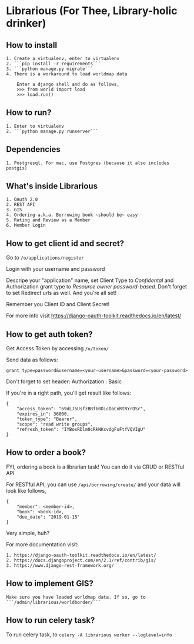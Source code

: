 # Librarious (For Thee, Library-holic drinker)

## How to install
    1. Create a virtualenv, enter to virtualenv
    2. ```pip install -r requirements```
    3. ```python manage.py migrate```
    4. There is a workaround to load worldmap data

        Enter a django shell and do as follows,
        >>> from world import load
        >>> load.run()

## How to run?
    1. Enter to virtualenv
    2. ```python manage.py runserver```

## Dependencies
    1. Postgresql. For mac, use Postgres (because it also includes postgis)


## What's inside Librarious
    1. OAuth 2.0
    2. REST API
    3. GIS
    4. Ordering a.k.a. Borrowing book ~should be~ easy
    5. Rating and Review as a Member
    6. Member Login

## How to get client id and secret?

Go to ```/o/applications/register```

Login with your username and password

Descripe your "application" name, set Client Type to *Confidental* and Authorization grant type to *Resource owner password-based*. Don't forget to set Redirect urls as well. And you're all set!

Remember you Client ID and Client Secret!

For more info visit https://django-oauth-toolkit.readthedocs.io/en/latest/


## How to get auth token?

Get Access Token by accessing ```/o/token/```

Send data as follows:

    grant_type=password&username=<your-username>&password=<your-password>

Don't forget to set header:
    Authorization : Basic <your-client-id> <your-client-secret>


If you're in a right path, you'll get result like follows:


    {
        "access_token": "69dLJ5UsfzBRfb0DicDaCnRtRYrDSr",
        "expires_in": 36000,
        "token_type": "Bearer",
        "scope": "read write groups",
        "refresh_token": "IYBosRDlm0cRkNKcvdgFuFtfVQVIgU"
    }


## How to order a book?

FYI, ordering a book is a librarian task! You can do it via CRUD or RESTful API

For RESTful API, you can use ```/api/borrowing/create/``` and your data will look like follows,

    {
        "member": <member-id>,
        "book": <book-id>,
        "due_date": "2019-01-15"
    }

Very simple, huh?


For more documentation visit:

    1. https://django-oauth-toolkit.readthedocs.io/en/latest/
    2. https://docs.djangoproject.com/en/2.1/ref/contrib/gis/
    3. https://www.django-rest-framework.org/

## How to implement GIS?
    Make sure you have loaded worldmap data. If so, go to ```/admin/librarious/worldborder/```


## How to run celery task?
To run celery task, to ```celery -A librarious worker --loglevel=info```
